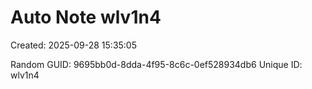 ﻿# Auto Note wlv1n4
Created: 2025-09-28 15:35:05

Random GUID: 9695bb0d-8dda-4f95-8c6c-0ef528934db6
Unique ID: wlv1n4
